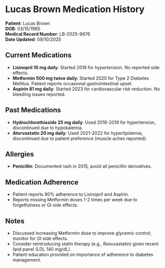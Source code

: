 # Lucas Brown Medication History

**Patient**: Lucas Brown  
**DOB**: 03/15/1985  
**Medical Record Number**: LB-2025-9876  
**Date Updated**: 09/10/2025  

## Current Medications
- **Lisinopril 10 mg daily**: Started 2018 for hypertension. No reported side effects.
- **Metformin 500 mg twice daily**: Started 2020 for Type 2 Diabetes Mellitus. Patient reports occasional gastrointestinal upset.
- **Aspirin 81 mg daily**: Started 2023 for cardiovascular risk reduction. No bleeding issues reported.

## Past Medications
- **Hydrochlorothiazide 25 mg daily**: Used 2018-2019 for hypertension, discontinued due to hypokalemia.
- **Atorvastatin 20 mg daily**: Used 2021-2022 for hyperlipidemia, discontinued due to patient preference (muscle aches reported).

## Allergies
- **Penicillin**: Documented rash in 2015, avoid all penicillin derivatives.

## Medication Adherence
- Patient reports 90% adherence to Lisinopril and Aspirin.
- Reports missing Metformin doses 1-2 times per week due to forgetfulness or GI side effects.

## Notes
- Discussed increasing Metformin dose to improve glycemic control; monitor for GI side effects.
- Consider reintroducing statin therapy (e.g., Rosuvastatin) given recent lipid panel (LDL 140 mg/dL).
- Patient education provided on importance of adherence to diabetes management.